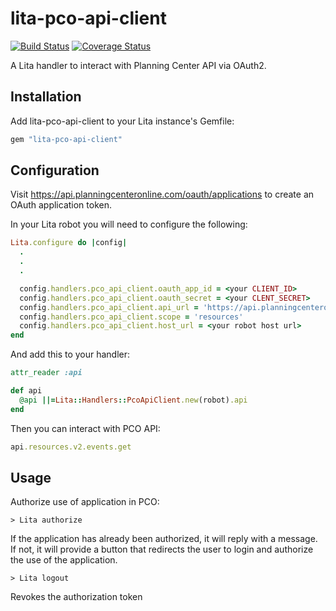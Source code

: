 # lita-pco-api-client

[![Build Status](https://travis-ci.org/gjack/lita-pco-api-client.png?branch=master)](https://travis-ci.org/gjack/lita-pco-api-client)
[![Coverage Status](https://coveralls.io/repos/gjack/lita-pco-api-client/badge.png)](https://coveralls.io/r/gjack/lita-pco-api-client)

A Lita handler to interact with Planning Center API via OAuth2.

## Installation

Add lita-pco-api-client to your Lita instance's Gemfile:

```ruby
gem "lita-pco-api-client"
```

## Configuration

Visit https://api.planningcenteronline.com/oauth/applications to create an OAuth application token.

In your Lita robot you will need to configure the following:

```ruby
Lita.configure do |config|
  .
  .
  .

  config.handlers.pco_api_client.oauth_app_id = <your CLIENT_ID>
  config.handlers.pco_api_client.oauth_secret = <your CLENT_SECRET>
  config.handlers.pco_api_client.api_url = 'https://api.planningcenteronline.com'
  config.handlers.pco_api_client.scope = 'resources'
  config.handlers.pco_api_client.host_url = <your robot host url>
end
```

And add this to your handler:

```ruby
attr_reader :api

def api
  @api ||=Lita::Handlers::PcoApiClient.new(robot).api
end
```

Then you can interact with PCO API:

```ruby
api.resources.v2.events.get
```

## Usage

Authorize use of application in PCO:

`> Lita authorize`

If the application has already been authorized, it will reply with a message. If not, it will provide a button that redirects the user to login and authorize the use of the application.

`> Lita logout`

Revokes the authorization token
